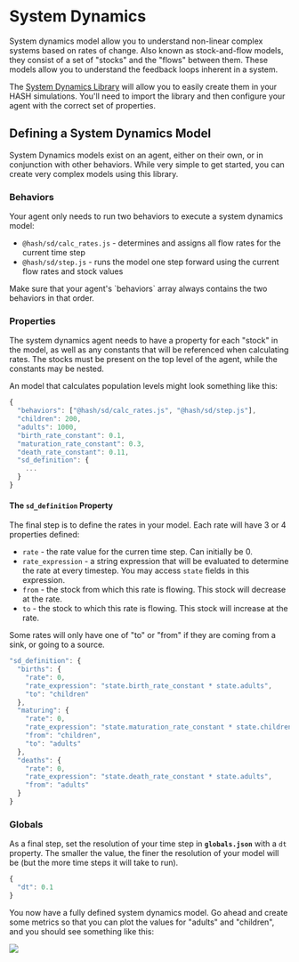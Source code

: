 # System Dynamics

System dynamics model allow you to understand non-linear complex systems based on rates of change. Also known as stock-and-flow models, they consist of a set of "stocks" and the "flows" between them. These models allow you to understand the feedback loops inherent in a system.

The [System Dynamics Library](https://hash.ai/@hash/sd) will allow you to easily create them in your HASH simulations. You'll need to import the library and then configure your agent with the correct set of properties.

## Defining a System Dynamics Model

System Dynamics models exist on an agent, either on their own, or in conjunction with other behaviors. While very simple to get started, you can create very complex models using this library.

### Behaviors

Your agent only needs to run two behaviors to execute a system dynamics model:

* `@hash/sd/calc_rates.js` - determines and assigns all flow rates for the current time step
* `@hash/sd/step.js` - runs the model one step forward using the current flow rates and stock values

<Hint style="info">
Make sure that your agent's `behaviors` array always contains the two behaviors in that order.
</Hint>

### Properties

The system dynamics agent needs to have a property for each "stock" in the model, as well as any constants that will be referenced when calculating rates. The stocks must be present on the top level of the agent, while the constants may be nested.

An model that calculates population levels might look something like this:

```javascript
{
  "behaviors": ["@hash/sd/calc_rates.js", "@hash/sd/step.js"],
  "children": 200,
  "adults": 1000,
  "birth_rate_constant": 0.1,
  "maturation_rate_constant": 0.3,
  "death_rate_constant": 0.11,
  "sd_definition": {
    ...
  }
}
```

#### The `sd_definition` Property

The final step is to define the rates in your model. Each rate will have 3 or 4 properties defined:

* `rate` - the rate value for the curren time step. Can initially be 0.
* `rate_expression` - a string expression that will be evaluated to determine the rate at every timestep. You may access `state` fields in this expression.
* `from` - the stock from which this rate is flowing. This stock will decrease at the rate.
* `to` - the stock to which this rate is flowing. This stock will increase at the rate.

<Hint style="info">
Some rates will only have one of "to" or "from" if they are coming from a sink, or going to a source.
</Hint>

```javascript
"sd_definition": {
  "births": {
    "rate": 0,
    "rate_expression": "state.birth_rate_constant * state.adults",
    "to": "children"
  },
  "maturing": {
    "rate": 0,
    "rate_expression": "state.maturation_rate_constant * state.children",
    "from": "children",
    "to": "adults"
  },
  "deaths": {
    "rate": 0,
    "rate_expression": "state.death_rate_constant * state.adults",
    "from": "adults"
  }
}
```

### Globals

As a final step, set the resolution of your time step in **`globals.json`** with a `dt` property. The smaller the value, the finer the resolution of your model will be \(but the more time steps it will take to run\).

```javascript
{
  "dt": 0.1
}
```

You now have a fully defined system dynamics model. Go ahead and create some metrics so that you can plot the values for "adults" and "children", and you should see something like this:

![](https://cdn-us1.hash.ai/site/docs/image%20%2862%29.png)

